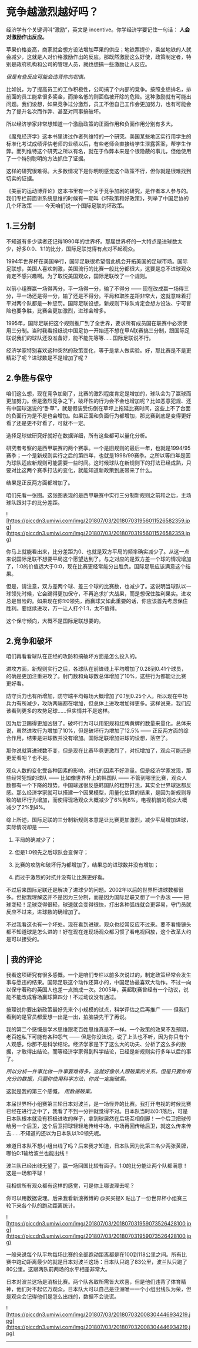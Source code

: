 # 竞争越激烈越好吗？

经济学有个关键词叫“激励”，英文是 incentive。你学经济学要记住一句话： **人会对激励作出反应。**

苹果价格变高，商家就会想方设法增加苹果的供应；地铁票提价，乘坐地铁的人就会减少，这就是人对价格激励作出的反应。那既然激励这么好使，政策制定者，特别是政府机构和公司的管理人员，就也想搞一些激励让人反应。

 *但是有些反应可能会违背你的初衷。*

比如说，为了提高员工的工作积极性，公司搞了个内部的竞争。按照业绩排名，排前面的员工能拿很多奖金，而排名低的则面临被开除的危险。这种激励就有可能出问题。我们设想，如果竞争过分激烈，员工不但自己工作会更加努力，也有可能会为了提升名次而作弊、甚至对同事搞破坏。

所以经济学家非常想知道一个激励政策的正面作用和负面作用分别有多大。

《魔鬼经济学》这本书里讲过作者列维特的一个研究。美国某些地区实行用学生的标准化考试成绩评估老师的业绩以后，有些老师会直接给学生泄露答案，帮学生作弊。而列维特这个研究之所以有名，就在于作弊本来是个很隐蔽的事儿，但他使用了一个特别聪明的方法抓住了证据。

这样的研究很难得。大多数情况下是你明明感觉这个政策不行，但你就是很难找到切实的证据。

《美丽的运动博弈论》这本书里有一个关于竞争加剧的研究，是作者本人参与的。我们专栏前面讲系统思维的时候有一期叫《坏政策和好政策》，列举了中国足协的几个坏政策 —— 今天咱们说一个国际足联的坏政策。

## 1.三分制

不知道有多少读者还记得1990年的世界杯。那届世界杯的一大特点是进球数太少，好多0:0、1:1的比分，国际足联觉得有点对不起观众。

1994年世界杯在美国举行，国际足联很希望借此机会开拓美国的足球市场。国际足联想，美国人喜欢刺激，美国流行的比赛一般比分都很大，这要是总不进球观众肯定不感兴趣啊。为了取悦美国观众，国际足联改了一个规则。

以前小组赛赢一场得两分，平一场得一分，输了不得分 —— 现在改成赢一场得三分，平一场还是得一分，输了还是不得分。平局和取胜差距非常大，这就意味着打平对两个队都是一种惩罚。国际足联设想，新规则下球队肯定会想方设法、宁可冒险也要争胜，比赛会更加激烈，进球会增多。

1995年，国际足联把这个规则推广到了全世界，要求所有成员国在联赛中必须使用三分制。当时我看报纸说中国足协一开始还不想在甲A联赛搞三分制，跟国际足联说我们的球队还没准备好，能不能先等等……国际足联说不行。

经济学家特别喜欢这种突然的政策变化，等于是拿人做实验。好，那比赛是不是更精彩了呢？进球数是不是增加了呢？

## 2.争胜与保守

咱们这么想，现在竞争加剧了，比赛的激烈程度肯定是增加的，球队会为了赢球而更加努力。但是激烈竞争之下，破坏性的行为会不会也增加呢？比如恶意犯规、还有中国球迷说的“卧草”，就是假装受伤倒在草坪上拖延比赛时间，这些上不了台面的负面行为是不是也会增加。如果正面和负面行为都增加，那比赛到底是变得更好看了还是更不好看了，可就不一定。

选择足球做研究好就好在数据详细，所有这些都可以量化分析。

研究者考察的是西甲联赛的两个赛季。一个是旧规则的最后一年，也就是1994/95赛季；一个是新规则实行之后的第四年，也就是1998/99赛季。之所以等四年是因为球队适应新规则可能需要一些时间。这时候球队在新规则下的打法已经成熟，只要对比这两个赛季打法的变化，就能知道新政策到底带来了什么。

结果是正反两方面都增加了。

咱们先看一张图。这张图表现的是西甲联赛中实行三分制新规则之前和之后，主场球队跟对手的比分差距。

![https://piccdn3.umiwi.com/img/201807/03/201807031956011526582359.jpg](https://piccdn3.umiwi.com/img/201807/03/201807031956011526582359.jpg)

你马上就能看出来，比分差距为0、也就是双方平局的频率确实减少了。从这一点来说国际足联不想要平局这个愿望达到了。与之对应的是双方差一个球的情况增加了，1:0的价值远大于0:0，现在比赛更经常能分出胜负。国际足联应该满意这个结果。

但是，请注意，双方差两个球、差三个球的比赛数，也减少了。这说明当球队以一球领先时候，它会踢得更加保守，不再追求扩大战果，而是想保住胜利果实。进攻总是冒险的。如果现在你1:0领先，而赢球又如此重要的话，你应该首先考虑保住胜利。要继续进攻，万一让人打个1:1，太不值得。

这个保守倾向，大概不是国际足联想要的。

## 2.竞争和破坏

咱们再看看球队在正经的攻防和搞破坏方面是怎么投入的。

进攻方面，新规则实行之后，各球队在前锋线上平均增加了0.28到0.41个球员，的确是更加注重进攻了。射门数和角球数总体增加了10%，这些行为都能让比赛更好看。

防守兵力也有所增加，防守端平均每场大概增加了0.1到0.25个人。所以现在中场兵力有所减少，攻防两端都在增加，但总体上进攻增加得更多。这样说来，我们应该看到更多的攻势足球……但实情并不是这样。

因为后卫踢得更加凶狠了。破坏行为可以用犯规和红牌黄牌的数量来量化。总体来说，虽然进攻行为增加了10%，但是破坏行为增加了12.5% —— 正反两方面的综合作用，结果是进球数并没有增加。国际足联增加进球的设想，落空了。

那你说就算进球数不变，但是现在比赛毕竟更激烈了，对抗增加了，观众可能还是更爱看吧？也不是。

观众人数的变化受各种因素的影响，对抗的因素不好测量。但是经济学家发现，那些经常犯规的球队 —— 比如像世界杯上的韩国队 —— 不管到哪里比赛，观众人数都有一个下降的趋势。中国球迷很反感韩国队的粗野打法，其实全世界球迷都反感。那么经济学家就可以搭建一个因果模型，用量化估算的结果，是因为新规则导致的破坏行为增加，而使得现场观众大概减少了6%到8%，电视机前的观众大概减少了2%到4%。

综上所述，国际足联的三分制新规则本意是让比赛更加激烈，减少平局增加进球，实际情况却是 ——

1. 平局的确减少了；

2. 但是1:0领先之后球队会变保守；

3. 比赛的攻防和破坏行为都增加了，结果总的进球数并没有增加；

4. 而过于激烈的对抗并没有让比赛更好看。

不过后来国际足联还是解决了进球少的问题。2002年以后的世界杯进球数都很多。但据我理解这并不是因为三分制，而是因为国际足联又想了一个办法 —— 把球变轻！足球变得很轻，球速就会变得很快，打出各种弧线就会更容易，守门员就反应不过来，进球数的确增加了。

不过我看这也有一个坏处。现在看到进球，观众也经常反应不过来。要不看慢镜头都不知道球是怎么进的！好在现在连现场观众都习惯了看电视回放，这个改革大约是可以接受的。

## | 我的评论

我看这项研究有很多感慨。一个是咱们专栏以前多次说过的，制定政策经常会发生事与愿违的结果。国际足联这个动作还算小的，中国足协最喜欢大动作。不过一向以保守著称的英国人也差一点搞成一次。2005年，英超联赛曾经有一个动议，说能不能改成客场赢球算四分！不过动议没有通过。

按理说你要出新政策最好先来个小规模的试点，科学评估之后再推广 —— 但我们看到的是官员都爱想一出是一出，拍脑袋先干了再说。

我的第二个感慨是学术思维跟老百姓思维真是不一样。一个政策的效果不及预期，老百姓私下可能有各种怨气 —— 但是你没法说，说了上头也不听，因为你只有个人观感，你那不是科学结论。经济学家是下了这么大的功夫、分析了这么多的数据，才敢得出结论。而等经济学家得到科学结论，已经是新规则实行多年以后的事了。

 *所以分析一件事比做一件事要难得多，这就好像杀人跟破案的关系。但是只要你有充分的数据，只要你使用科学方法，你就一定能破案。*

这就是我的第三个感慨， *用数据破案。*

本届世界杯小组赛第三轮日本对波兰，是一场怪异的比赛。我打开电视的时候比赛已经在进行之中了，我看了不到一分钟就觉得不对。日本队当时以0:1落后，可是日本队根本就没有积极进攻的样子，拿到球居然在后场互相倒脚！一个后卫把球传给另一个后卫，这个后卫把球轻轻地传给中场，中场再回传给后卫，就这么传来传去……不知道的还以为日本队以1:0领先呢。

难道日本队不想小组出线了吗？后来我才知道，日本队因为比第三名少两张黄牌，哪怕0:1输给波兰也能出线！

波兰队已经出线无望了，赢一场回国比较有面子。1:0的比分能让两个队都满意！这是一场和平球！

我相信所有观众都有这样的感觉，可是你上哪说理去呢？

你可以用数据说理。后来我看新浪微博的 @买买提X 贴出了一份世界杯小组赛三轮下来各个队的跑动距离统计。

![https://piccdn3.umiwi.com/img/201807/03/201807031959073526428100.jpg](https://piccdn3.umiwi.com/img/201807/03/201807031959073526428100.jpg)

一般来说每个队平均每场比赛的全部跑动距离都是在100到118公里之间。所有比赛中跑动距离最少的就是日本对波兰这场：日本队只跑了83公里，波兰队只跑了80公里。这跟两队前两场的水平相差非常大。

日本对波兰这场是消极比赛。两个队各取所需皆大欢喜，但是他们违背了体育精神，他们对不起亿万观众。日本队大可以自己是亚洲唯一一个小组出线队为荣，但是观众会记得他们是怎么出线的，数据不会说谎。

![https://piccdn3.umiwi.com/img/201807/03/201807032008304446934219.jpg](https://piccdn3.umiwi.com/img/201807/03/201807032008304446934219.jpg)

---
